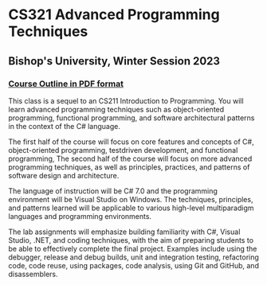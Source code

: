 # CS321 Advanced Programming Techniques 

## Bishop's University, Winter Session 2023

### [Course Outline in PDF format](outline.pdf)

This class is a sequel to an CS211 Introduction to Programming. You will learn advanced programming techniques such as object-oriented programming, functional programming, and software architectural patterns in the context of the C# language.

The first half of the course will focus on core features and concepts of C#, object-oriented programming, testdriven development, and functional programming, The second half of the course will focus on more advanced programming techniques, as well as principles, practices, and patterns of software design and architecture.

The language of instruction will be C# 7.0 and the programming environment will be Visual Studio on Windows. The techniques, principles, and patterns learned will be applicable to various high-level multiparadigm languages and programming environments.

The lab assignments will emphasize building familiarity with C#, Visual Studio, .NET, and coding techniques, with the aim of preparing students to be able to effectively complete the final project. Examples include  using the debugger, release and debug builds, unit and integration testing, refactoring code, code reuse, using packages, code analysis, using Git and GitHub, and disassemblers. 

